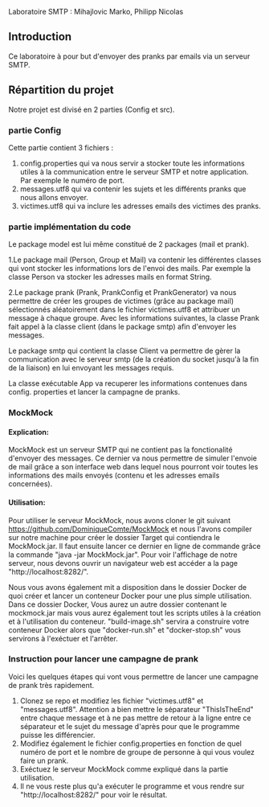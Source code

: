 Laboratoire SMTP : Mihajlovic Marko, Philipp Nicolas

## Introduction

Ce laboratoire à pour but d'envoyer des pranks par emails via un serveur SMTP.

## Répartition du projet

Notre projet est divisé en 2 parties (Config et src).

### partie Config
Cette partie contient 3 fichiers :
1. config.properties qui va nous servir a stocker toute les informations 
   utiles à la communication entre le serveur SMTP et notre application. Par 
   exemple le numéro de port.
2. messages.utf8 qui va contenir les sujets et les différents pranks que 
   nous allons envoyer.
3. victimes.utf8 qui va inclure les adresses emails des victimes des pranks.

### partie implémentation du code

Le package model est lui même constitué de 2 packages (mail et prank).

1.Le package mail (Person, Group et Mail) va contenir les différentes classes 
qui vont stocker les informations lors de l'envoi des mails. Par exemple la 
classe Person va stocker les adresses mails en format String.

2.Le package prank (Prank, PrankConfig et PrankGenerator) va nous permettre
de créer les groupes de victimes (grâce au package mail) sélectionnés 
aléatoirement dans le fichier victimes.utf8 et attribuer un message à chaque 
groupe. Avec les informations suivantes, la classe Prank fait appel à la 
classe client (dans le package smtp) afin d'envoyer les messages.

Le package smtp qui contient la classe Client va permettre de gèrer la 
communication avec le serveur smtp (de la création du socket jusqu'à la fin 
de la liaison) en lui envoyant les messages requis.


La classe exécutable App va recuperer les informations contenues dans config.
properties et lancer la campagne de pranks.

###  MockMock

#### Explication:
MockMock est un serveur SMTP qui ne contient pas la fonctionalité d'envoyer 
des messages. Ce dernier va nous permettre de simuler l'envoie de mail grâce 
a son interface web dans lequel nous pourront voir toutes les informations 
des mails envoyés (contenu et les adresses emails concernées).

#### Utilisation:
Pour utiliser le serveur MockMock, nous avons cloner le git suivant
https://github.com/DominiqueComte/MockMock et nous l'avons compiler sur notre
machine pour créer le dossier Target qui contiendra le MockMock.jar. Il faut
ensuite lancer ce dernier en ligne de commande grâce la commande "java -jar
MockMock.jar". Pour voir l'affichage de notre serveur, nous devons ouvrir un
navigateur web est accéder a la page "http://localhost:8282/".

Nous vous avons également mit a disposition dans le dossier Docker de quoi 
créer et lancer un conteneur Docker pour une plus simple utilisation. Dans 
ce dossier Docker, Vous aurez un autre dossier contenant le mockmock.jar 
mais vous aurez également tout les scripts utiles à la création et à 
l'utilisation du conteneur. "build-image.sh" servira a construire votre 
conteneur Docker alors que "docker-run.sh" et "docker-stop.sh" vous 
servirons à l'exéctuer et l'arrêter.

### Instruction pour lancer une campagne de prank

Voici les quelques étapes qui vont vous permettre de lancer une campagne de 
prank très rapidement.

1. Clonez se repo et modifiez les fichier "victimes.utf8" et "messages.utf8".
   Attention a bien mettre le séparateur "ThisIsTheEnd" entre chaque message 
   et à ne pas mettre de retour à la ligne entre ce séparateur et le sujet 
   du message d'après pour que le programme puisse les différencier.
2. Modifiez également le fichier config.properties en fonction de quel 
   numéro de port et le nombre de groupe de personne à qui vous voulez faire 
   un  prank.
3. Exéctuez le serveur MockMock comme expliqué dans la partie utilisation.
4. Il ne vous reste plus qu'a exécuter le programme et vous rendre sur 
   "http://localhost:8282/" pour voir le résultat.
